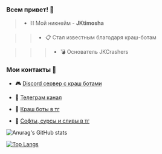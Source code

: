 ### Всем привет! 👋


>- ⛓ Мой никнейм - **JKtimosha**

>>- 📋 Стал известным благодаря краш-ботам

>>>- 💣 Основатель JKCrashers

### Мои контакты 📱

- 🎮  [Discord сервер с краш ботами](https://discord.gg/J5Zyf8REhtq)

- 🛒  [Телеграм канал](https://t.me/JKtimosha)

- 💖 [Краш боты в тг](https://t.me/JKcrashers)

- 💢 [Софты, сурсы и сливы в тг](https://t.me/JKcrashers_soft)



![Anurag's GitHub stats](https://github-readme-stats.vercel.app/api?username=JKtimosha&show_icons=true&theme=radical)

[![Top Langs](https://github-readme-stats.vercel.app/api/top-langs/?username=jktimosha&layout=compact)](https://github.com/anuraghazra/github-readme-stats)



